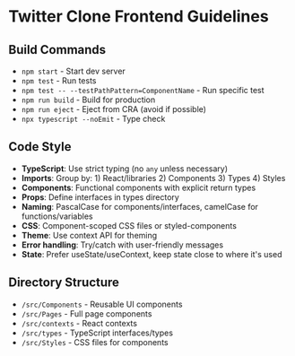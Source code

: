 # Twitter Clone Frontend Guidelines

## Build Commands
- `npm start` - Start dev server
- `npm test` - Run tests
- `npm test -- --testPathPattern=ComponentName` - Run specific test
- `npm run build` - Build for production
- `npm run eject` - Eject from CRA (avoid if possible)
- `npx typescript --noEmit` - Type check

## Code Style
- **TypeScript**: Use strict typing (no `any` unless necessary)
- **Imports**: Group by: 1) React/libraries 2) Components 3) Types 4) Styles
- **Components**: Functional components with explicit return types
- **Props**: Define interfaces in types directory
- **Naming**: PascalCase for components/interfaces, camelCase for functions/variables
- **CSS**: Component-scoped CSS files or styled-components
- **Theme**: Use context API for theming
- **Error handling**: Try/catch with user-friendly messages
- **State**: Prefer useState/useContext, keep state close to where it's used

## Directory Structure
- `/src/Components` - Reusable UI components
- `/src/Pages` - Full page components
- `/src/contexts` - React contexts
- `/src/types` - TypeScript interfaces/types
- `/src/Styles` - CSS files for components
